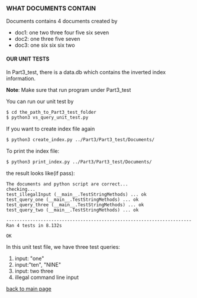 ### WHAT DOCUMENTS CONTAIN

Documents contains 4 documents created by 

- doc1: one two three four five six seven
- doc2: one three five seven
- doc3: one six six six two



#### OUR UNIT TESTS

In Part3_test, there is a data.db which contains the inverted index information.

**Note**:  Make sure that run program under Part3_test

You can run our unit test by 

```bash
$ cd the_path_to_Part3_test_folder
$ python3 vs_query_unit_test.py
```

If you want to create index file again

```bash
$ python3 create_index.py ../Part3/Part3_test/Documents/
```

To print the index file:

```bash
$ python3 print_index.py ../Part3/Part3_test/Documents/
```

the result looks like(if pass):

```
The documents and python script are correct...
checking...
test_illegalInput (__main__.TestStringMethods) ... ok
test_query_one (__main__.TestStringMethods) ... ok
test_query_three (__main__.TestStringMethods) ... ok
test_query_two (__main__.TestStringMethods) ... ok

----------------------------------------------------------------------
Ran 4 tests in 8.132s

OK

```



In this unit test file, we have three test queries:

1. input: "one" 
2. input:"ten", "NINE" 
3. input: two three
4. illegal command line input




 [back to main page](../../)

